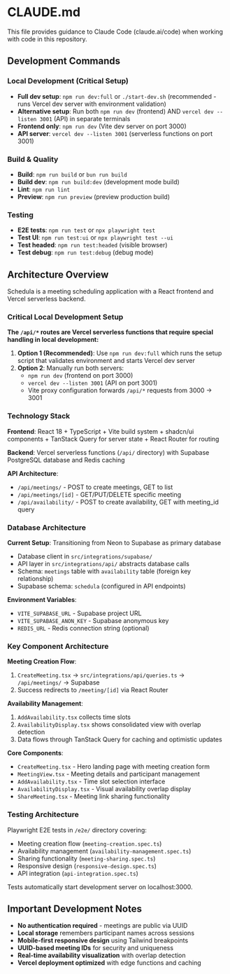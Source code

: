 # CLAUDE.md

This file provides guidance to Claude Code (claude.ai/code) when working with code in this repository.

## Development Commands

### Local Development (Critical Setup)
- **Full dev setup**: `npm run dev:full` or `./start-dev.sh` (recommended - runs Vercel dev server with environment validation)
- **Alternative setup**: Run both `npm run dev` (frontend) AND `vercel dev --listen 3001` (API) in separate terminals
- **Frontend only**: `npm run dev` (Vite dev server on port 3000)
- **API server**: `vercel dev --listen 3001` (serverless functions on port 3001)

### Build & Quality
- **Build**: `npm run build` or `bun run build` 
- **Build dev**: `npm run build:dev` (development mode build)
- **Lint**: `npm run lint`
- **Preview**: `npm run preview` (preview production build)

### Testing
- **E2E tests**: `npm run test` or `npx playwright test`
- **Test UI**: `npm run test:ui` or `npx playwright test --ui`
- **Test headed**: `npm run test:headed` (visible browser)
- **Test debug**: `npm run test:debug` (debug mode)

## Architecture Overview

Schedula is a meeting scheduling application with a React frontend and Vercel serverless backend.

### Critical Local Development Setup

**The `/api/*` routes are Vercel serverless functions that require special handling in local development:**

1. **Option 1 (Recommended)**: Use `npm run dev:full` which runs the setup script that validates environment and starts Vercel dev server
2. **Option 2**: Manually run both servers:
   - `npm run dev` (frontend on port 3000) 
   - `vercel dev --listen 3001` (API on port 3001)
   - Vite proxy configuration forwards `/api/*` requests from 3000 → 3001

### Technology Stack

**Frontend**: React 18 + TypeScript + Vite build system + shadcn/ui components + TanStack Query for server state + React Router for routing

**Backend**: Vercel serverless functions (`/api/` directory) with Supabase PostgreSQL database and Redis caching

**API Architecture**:
- `/api/meetings/` - POST to create meetings, GET to list
- `/api/meetings/[id]` - GET/PUT/DELETE specific meeting  
- `/api/availability/` - POST to create availability, GET with meeting_id query

### Database Architecture

**Current Setup**: Transitioning from Neon to Supabase as primary database
- Database client in `src/integrations/supabase/` 
- API layer in `src/integrations/api/` abstracts database calls
- Schema: `meetings` table with `availability` table (foreign key relationship)
- Supabase schema: `schedula` (configured in API endpoints)

**Environment Variables**:
- `VITE_SUPABASE_URL` - Supabase project URL
- `VITE_SUPABASE_ANON_KEY` - Supabase anonymous key  
- `REDIS_URL` - Redis connection string (optional)

### Key Component Architecture

**Meeting Creation Flow**:
1. `CreateMeeting.tsx` → `src/integrations/api/queries.ts` → `/api/meetings/` → Supabase
2. Success redirects to `/meeting/[id]` via React Router

**Availability Management**:
1. `AddAvailability.tsx` collects time slots
2. `AvailabilityDisplay.tsx` shows consolidated view with overlap detection
3. Data flows through TanStack Query for caching and optimistic updates

**Core Components**:
- `CreateMeeting.tsx` - Hero landing page with meeting creation form
- `MeetingView.tsx` - Meeting details and participant management
- `AddAvailability.tsx` - Time slot selection interface
- `AvailabilityDisplay.tsx` - Visual availability overlap display
- `ShareMeeting.tsx` - Meeting link sharing functionality

### Testing Architecture

Playwright E2E tests in `/e2e/` directory covering:
- Meeting creation flow (`meeting-creation.spec.ts`)
- Availability management (`availability-management.spec.ts`)
- Sharing functionality (`meeting-sharing.spec.ts`)
- Responsive design (`responsive-design.spec.ts`)
- API integration (`api-integration.spec.ts`)

Tests automatically start development server on localhost:3000.

## Important Development Notes

- **No authentication required** - meetings are public via UUID
- **Local storage** remembers participant names across sessions  
- **Mobile-first responsive design** using Tailwind breakpoints
- **UUID-based meeting IDs** for security and uniqueness
- **Real-time availability visualization** with overlap detection
- **Vercel deployment optimized** with edge functions and caching